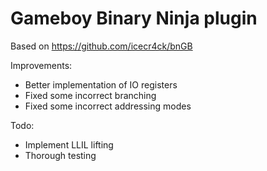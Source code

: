 # Gameboy Binary Ninja plugin

Based on https://github.com/icecr4ck/bnGB

Improvements:
* Better implementation of IO registers
* Fixed some incorrect branching
* Fixed some incorrect addressing modes


Todo:
* Implement LLIL lifting
* Thorough testing
